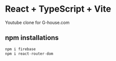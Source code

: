 # React + TypeScript + Vite
Youtube clone for G-house.com

## npm installations
```js
npm i firebase
npm i react-router-dom
```
